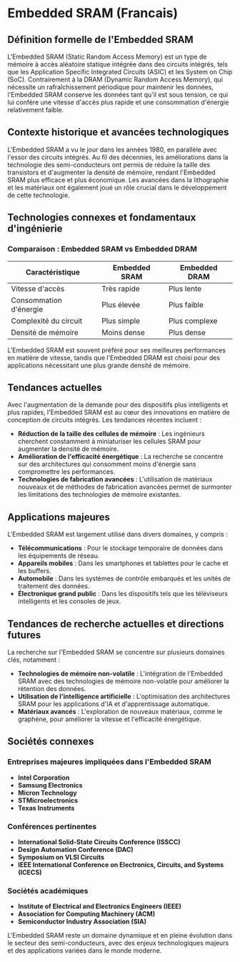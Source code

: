 # Embedded SRAM (Francais)

## Définition formelle de l'Embedded SRAM

L'Embedded SRAM (Static Random Access Memory) est un type de mémoire à accès aléatoire statique intégrée dans des circuits intégrés, tels que les Application Specific Integrated Circuits (ASIC) et les System on Chip (SoC). Contrairement à la DRAM (Dynamic Random Access Memory), qui nécessite un rafraîchissement périodique pour maintenir les données, l'Embedded SRAM conserve les données tant qu'il est sous tension, ce qui lui confère une vitesse d'accès plus rapide et une consommation d'énergie relativement faible.

## Contexte historique et avancées technologiques

L'Embedded SRAM a vu le jour dans les années 1980, en parallèle avec l'essor des circuits intégrés. Au fil des décennies, les améliorations dans la technologie des semi-conducteurs ont permis de réduire la taille des transistors et d'augmenter la densité de mémoire, rendant l'Embedded SRAM plus efficace et plus économique. Les avancées dans la lithographie et les matériaux ont également joué un rôle crucial dans le développement de cette technologie.

## Technologies connexes et fondamentaux d'ingénierie

### Comparaison : Embedded SRAM vs Embedded DRAM

| Caractéristique        | Embedded SRAM                 | Embedded DRAM                |
|-----------------------|-------------------------------|------------------------------|
| Vitesse d'accès       | Très rapide                   | Plus lente                   |
| Consommation d'énergie | Plus élevée                   | Plus faible                   |
| Complexité du circuit | Plus simple                   | Plus complexe                |
| Densité de mémoire    | Moins dense                   | Plus dense                   |

L'Embedded SRAM est souvent préféré pour ses meilleures performances en matière de vitesse, tandis que l'Embedded DRAM est choisi pour des applications nécessitant une plus grande densité de mémoire.

## Tendances actuelles

Avec l'augmentation de la demande pour des dispositifs plus intelligents et plus rapides, l'Embedded SRAM est au cœur des innovations en matière de conception de circuits intégrés. Les tendances récentes incluent :

- **Réduction de la taille des cellules de mémoire** : Les ingénieurs cherchent constamment à miniaturiser les cellules SRAM pour augmenter la densité de mémoire.
- **Amélioration de l'efficacité énergétique** : La recherche se concentre sur des architectures qui consomment moins d'énergie sans compromettre les performances.
- **Technologies de fabrication avancées** : L'utilisation de matériaux nouveaux et de méthodes de fabrication avancées permet de surmonter les limitations des technologies de mémoire existantes.

## Applications majeures

L'Embedded SRAM est largement utilisé dans divers domaines, y compris :

- **Télécommunications** : Pour le stockage temporaire de données dans les équipements de réseau.
- **Appareils mobiles** : Dans les smartphones et tablettes pour le cache et les buffers.
- **Automobile** : Dans les systèmes de contrôle embarqués et les unités de traitement des données.
- **Électronique grand public** : Dans les dispositifs tels que les téléviseurs intelligents et les consoles de jeux.

## Tendances de recherche actuelles et directions futures

La recherche sur l'Embedded SRAM se concentre sur plusieurs domaines clés, notamment :

- **Technologies de mémoire non-volatile** : L'intégration de l'Embedded SRAM avec des technologies de mémoire non-volatile pour améliorer la rétention des données.
- **Utilisation de l'intelligence artificielle** : L'optimisation des architectures SRAM pour les applications d'IA et d'apprentissage automatique.
- **Matériaux avancés** : L'exploration de nouveaux matériaux, comme le graphène, pour améliorer la vitesse et l'efficacité énergétique.

## Sociétés connexes

### Entreprises majeures impliquées dans l'Embedded SRAM

- **Intel Corporation**
- **Samsung Electronics**
- **Micron Technology**
- **STMicroelectronics**
- **Texas Instruments**

### Conférences pertinentes

- **International Solid-State Circuits Conference (ISSCC)**
- **Design Automation Conference (DAC)**
- **Symposium on VLSI Circuits**
- **IEEE International Conference on Electronics, Circuits, and Systems (ICECS)**

### Sociétés académiques

- **Institute of Electrical and Electronics Engineers (IEEE)**
- **Association for Computing Machinery (ACM)**
- **Semiconductor Industry Association (SIA)**

L'Embedded SRAM reste un domaine dynamique et en pleine évolution dans le secteur des semi-conducteurs, avec des enjeux technologiques majeurs et des applications variées dans le monde moderne.